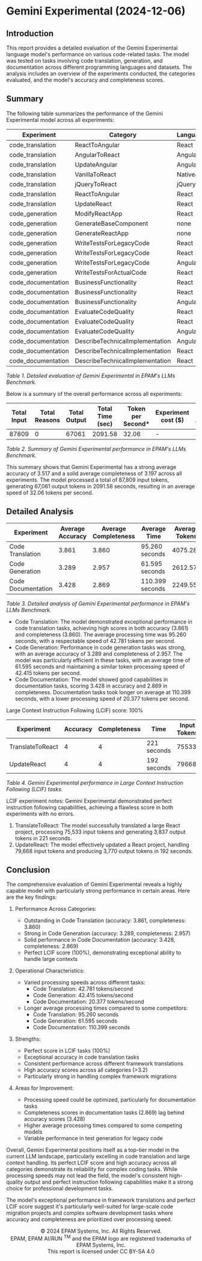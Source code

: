 # Gemini Experimental (2024-12-06)

## Introduction

This report provides a detailed evaluation of the Gemini Experimental language model's performance on various code-related tasks. The model was tested on tasks involving code translation, generation, and documentation across different
programming languages and datasets. The analysis includes an overview of the experiments conducted, the categories evaluated, and the model's accuracy and completeness scores.

## Summary

The following table summarizes the performance of the Gemini Experimental model across all experiments:

| Experiment         | Category                        | Language | Dataset           | Complexity | Size  | Input | Output | Time   | Accuracy | Completeness |
|--------------------|---------------------------------|----------|-------------------|------------|-------|-------|--------|--------|----------|--------------|
| code_translation   | ReactToAngular                  | React    | ToDoApp_ReactJS   | high       | avg   | 3817  | 3201   | 75.51  | 3.03     | 4            |
| code_translation   | AngularToReact                  | Angular  | AngularCosmoPage  | avg        | high  | 6338  | 8024   | 186.74 | 4        | 4            |
| code_translation   | UpdateAngular                   | Angular  | ToDoApp_AngularJS | avg        | avg_2 | 2591  | 4574   | 106.21 | 4        | 4            |
| code_translation   | VanillaToReact                  | NativeJS | Piano_NativeJS    | high       | low   | 1598  | 3328   | 78.94  | 4        | 4            |
| code_translation   | jQueryToReact                   | jQuery   | ToDoApp_jQuery    | high       | low   | 2766  | 3705   | 86.74  | 4        | 4            |
| code_translation   | ReactToAngular                  | React    | ReactSignUp       | high       | low   | 1457  | 1749   | 41.03  | 4        | 3.02         |
| code_translation   | UpdateReact                     | React    | ToDoApp_ReactJS   | high       | avg   | 3807  | 3946   | 91.65  | 4        | 4            |
| code_generation    | ModifyReactApp                  | React    | ReactFetchAPI     | avg        | low   | 416   | 421    | 10.93  | 4        | 4            |
| code_generation    | GenerateBaseComponent           | none     | none              | none       | none  | 201   | 1337   | 31.82  | 4        | 4            |
| code_generation    | GenerateReactApp                | none     | none              | none       | none  | 192   | 830    | 20.28  | 4        | 4            |
| code_generation    | WriteTestsForLegacyCode         | React    | ReactSignUp       | high       | low   | 1409  | 1983   | 47.01  | 2.08     | 3.22         |
| code_generation    | WriteTestsForLegacyCode         | React    | ToDoApp_ReactJS   | high       | avg   | 3769  | 1278   | 30.34  | 2.99     | 0.5          |
| code_generation    | WriteTestsForLegacyCode         | Angular  | AngularCosmoPage  | avg        | high  | 6309  | 4247   | 97.33  | 1.95     | 0.98         |
| code_generation    | WriteTestsForActualCode         | React    | ReactSelect       | extra_high | high  | 18138 | 8192   | 193.46 | 4        | 4            |
| code_documentation | BusinessFunctionality           | React    | ReactSignUp       | high       | low   | 1395  | 1114   | 29.17  | 4        | 4            |
| code_documentation | BusinessFunctionality           | React    | ToDoApp_ReactJS   | high       | avg   | 3755  | 1034   | 25.01  | 3.12     | 2.99         |
| code_documentation | BusinessFunctionality           | Angular  | AngularCosmoPage  | avg        | high  | 6295  | 1210   | 31.68  | 2        | 4            |
| code_documentation | EvaluateCodeQuality             | React    | ReactSignUp       | high       | low   | 1532  | 3023   | 70.14  | 4        | 4            |
| code_documentation | EvaluateCodeQuality             | React    | ToDoApp_ReactJS   | high       | avg   | 3892  | 4820   | 111.83 | 4        | 4            |
| code_documentation | EvaluateCodeQuality             | Angular  | AngularCosmoPage  | avg        | high  | 6432  | 6735   | 155.87 | 4        | 4            |
| code_documentation | DescribeTechnicalImplementation | Angular  | AngularCosmoPage  | avg        | high  | 6380  | 1256   | 190.05 | 4        | 2.01         |
| code_documentation | DescribeTechnicalImplementation | React    | ReactSignUp       | high       | low   | 1480  | 442    | 189.75 | 1.73     | 0            |
| code_documentation | DescribeTechnicalImplementation | React    | ToDoApp_ReactJS   | high       | avg   | 3840  | 612    | 190.08 | 4        | 0.82         |

_Table 1. Detailed evaluation of Gemini Experimental in EPAM's LLMs Benchmark._

Below is a summary of the overall performance across all experiments:

| Total Input | Total Reasons | Total Output | Total Time (sec) | Token per Second* | Experiment cost ($) | Average Accuracy | Average Completeness |
|-------------|---------------|--------------|------------------|-------------------|---------------------|------------------|----------------------|
| 87809       | 0             | 67061        | 2091.58          | 32.06             | -                   | 3.517            | 3.197                |

_Table 2. Summary of Gemini Experimental performance in EPAM's LLMs Benchmark._

This summary shows that Gemini Experimental has a strong average accuracy of 3.517 and a solid average completeness of 3.197 across all experiments. The model processed a total of 87,809 input tokens, generating 67,061 output tokens in
2091.58 seconds, resulting in an average speed of 32.06 tokens per second.

## Detailed Analysis

| Experiment         | Average Accuracy | Average Completeness | Average Time    | Average Tokens | Average Tokens/second |
|--------------------|------------------|----------------------|-----------------|----------------|-----------------------|
| Code Translation   | 3.861            | 3.860                | 95.260 seconds  | 4075.286       | 42.781                |
| Code Generation    | 3.289            | 2.957                | 61.595 seconds  | 2612.571       | 42.415                |
| Code Documentation | 3.428            | 2.869                | 110.399 seconds | 2249.556       | 20.377                |

_Table 3. Detailed analysis of Gemini Experimental performance in EPAM's LLMs Benchmark._

- Code Translation: The model demonstrated exceptional performance in code translation tasks, achieving high scores in both accuracy (3.861) and completeness (3.860). The average processing time was 95.260 seconds, with a respectable speed
  of 42.781 tokens per second.
- Code Generation: Performance in code generation tasks was strong, with an average accuracy of 3.289 and completeness of 2.957. The model was particularly efficient in these tasks, with an average time of 61.595 seconds and maintaining a
  similar token processing speed of 42.415 tokens per second.
- Code Documentation: The model showed good capabilities in documentation tasks, scoring 3.428 in accuracy and 2.869 in completeness. Documentation tasks took longer on average at 110.399 seconds, with a lower processing speed of 20.377
  tokens per second.

Large Context Instruction Following (LCIF) score: 100%

| Experiment       | Accuracy | Completeness | Time        | Input Tokens | Output Tokens |
|------------------|----------|--------------|-------------|--------------|---------------|
| TranslateToReact | 4        | 4            | 221 seconds | 75533        | 3837          |
| UpdateReact      | 4        | 4            | 192 seconds | 79668        | 3770          |

_Table 4. Gemini Experimental performance in Large Context Instruction Following (LCIF) tasks._

LCIF experiment notes: Gemini Experimental demonstrated perfect instruction following capabilities, achieving a flawless score in both experiments with no errors.

1. TranslateToReact: The model successfully translated a large React project, processing 75,533 input tokens and generating 3,837 output tokens in 221 seconds.
2. UpdateReact: The model effectively updated a React project, handling 79,668 input tokens and producing 3,770 output tokens in 192 seconds.

## Conclusion

The comprehensive evaluation of Gemini Experimental reveals a highly capable model with particularly strong performance in certain areas. Here are the key findings:

1. Performance Across Categories:
    - Outstanding in Code Translation (accuracy: 3.861, completeness: 3.860)
    - Strong in Code Generation (accuracy: 3.289, completeness: 2.957)
    - Solid performance in Code Documentation (accuracy: 3.428, completeness: 2.869)
    - Perfect LCIF score (100%), demonstrating exceptional ability to handle large contexts

2. Operational Characteristics:
    - Varied processing speeds across different tasks:
        * Code Translation: 42.781 tokens/second
        * Code Generation: 42.415 tokens/second
        * Code Documentation: 20.377 tokens/second
    - Longer average processing times compared to some competitors:
        * Code Translation: 95.260 seconds
        * Code Generation: 61.595 seconds
        * Code Documentation: 110.399 seconds

3. Strengths:
    - Perfect score in LCIF tasks (100%)
    - Exceptional accuracy in code translation tasks
    - Consistent performance across different framework translations
    - High accuracy scores across all categories (>3.2)
    - Particularly strong in handling complex framework migrations

4. Areas for Improvement:
    - Processing speed could be optimized, particularly for documentation tasks
    - Completeness scores in documentation tasks (2.869) lag behind accuracy scores (3.428)
    - Higher average processing times compared to some competing models
    - Variable performance in test generation for legacy code

Overall, Gemini Experimental positions itself as a top-tier model in the current LLM landscape, particularly excelling in code translation and large context handling. Its perfect LCIF score and high accuracy across all categories
demonstrate its reliability for complex coding tasks. While processing speeds may not lead the field, the model's consistent high-quality output and perfect instruction following capabilities make it a strong choice for professional
development tasks.

The model's exceptional performance in framework translations and perfect LCIF score suggest it's particularly well-suited for large-scale code migration projects and complex software development tasks where accuracy and completeness are
prioritized over processing speed.


<p style="text-align: center;">
    © 2024 EPAM Systems, Inc. All Rights Reserved.<br/>
    EPAM, EPAM AI/RUN <sup>TM</sup> and the EPAM logo are registered trademarks of EPAM Systems, Inc.<br>
    This report is licensed under CC BY-SA 4.0<br/>
</p>